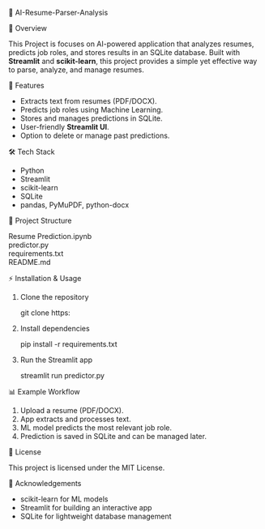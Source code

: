 🚀 AI-Resume-Parser-Analysis

📌 Overview

This Project is focuses on AI-powered application that analyzes resumes, predicts job roles, and stores results in an SQLite database. Built with **Streamlit** and **scikit-learn**, this project provides a simple yet effective way to parse, analyze, and manage resumes.  

 🚀 Features
- Extracts text from resumes (PDF/DOCX).  
- Predicts job roles using Machine Learning.  
- Stores and manages predictions in SQLite.  
- User-friendly **Streamlit UI**.  
- Option to delete or manage past predictions.  

 🛠️ Tech Stack
- Python  
- Streamlit  
- scikit-learn 
- SQLite
- pandas, PyMuPDF, python-docx  

📂 Project Structure

Resume Prediction.ipynb   
predictor.py              
requirements.txt          
README.md                

⚡ Installation & Usage
1. Clone the repository  

   git clone https:

2. Install dependencies

   pip install -r requirements.txt

3. Run the Streamlit app

   streamlit run predictor.py
  
📊 Example Workflow

1. Upload a resume (PDF/DOCX).
2. App extracts and processes text.
3. ML model predicts the most relevant job role.
4. Prediction is saved in SQLite and can be managed later.

📜 License

This project is licensed under the MIT License.

 🙌 Acknowledgements

* scikit-learn for ML models
* Streamlit for building an interactive app
* SQLite for lightweight database management

